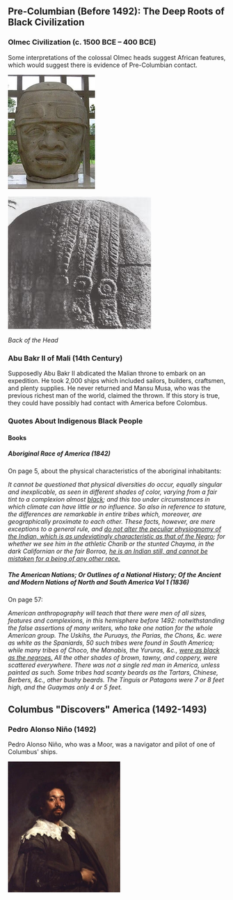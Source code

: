 ## Pre-Columbian (Before 1492): The Deep Roots of Black Civilization

### Olmec Civilization (c. 1500 BCE – 400 BCE)
Some interpretations of the colossal Olmec heads suggest African features, which would suggest there is evidence of Pre-Columbian contact.

![Olmec Head Front](https://raw.githubusercontent.com/Chukobyte/black-history/main/assets/images/olmec_head_front.png)

![Olmec Head Back](https://raw.githubusercontent.com/Chukobyte/black-history/main/assets/images/olmec_head_back2.png)

*Back of the Head*

### Abu Bakr II of Mali (14th Century)
Supposedly Abu Bakr II abdicated the Malian throne to embark on an expedition.  He took 2,000 ships which included sailors, builders, craftsmen, and plenty supplies.  He never returned and Mansu Musa, who was the previous richest man of the world, claimed the thrown.  If this story is true, they could have possibly had contact with America before Colombus.

### Quotes About Indigenous Black People

#### Books

##### Aboriginal Race of America (1842)
On page 5, about the physical characteristics of the aboriginal inhabitants:


*It cannot be questioned that physical diversities do occur, equally singular and inexplicable, as seen in different shades of color, varying from a fair tint to a complexion almost <u>black</u>; and this too under circumstances in which climate can have little or no influence.  So also in reference to stature, the differences are remarkable in entire tribes which, moreover, are geographically proximate to each other. These facts, however, are mere exceptions to a general rule, and <u>do not alter the peculiar physiognomy of the Indian, which is as undeviatingly characteristic as that of the Negro</u>; for whether we see him in the athletic Charib or the stunted Chayma, in the dark Californian or the fair Borroa, <u>he is an Indian still, and cannot be mistaken for a being of any other race.</u>*

##### The American Nations; Or Outlines of a National History; Of the Ancient and Modern Nations of North and South America Vol 1 (1836)

On page 57:

*American anthropography will teach that there were men of all sizes, features and complexions, in this hemisphere before 1492: notwithstanding the false assertions of many writers, who take one nation for the whole American group.  The Uskihs, the Puruays, the Parias, the Chons, &c. were as white as the Spaniards, 50 such tribes were found in South America; while many tribes of Choco, the Manabis, the Yururas, &c., <u>were as black as the negroes.</u>  All the other shades of brown, tawny, and coppery, were scattered everywhere.  There was not a single red man in America, unless painted as such.  Some tribes had scanty beards as the Tartars, Chinese, Berbers, &c., other bushy beards.  The Tinguis or Patagons were 7 or 8 feet high, and the Guaymas only 4 or 5 feet.*

## Columbus "Discovers" America (1492-1493)

### Pedro Alonso Niño (1492)
Pedro Alonso Niño, who was a Moor, was a navigator and pilot of one of Columbus' ships.

![Pedro Alonso Niño](https://raw.githubusercontent.com/Chukobyte/black-history/main/assets/images/pedro_alonso_nino.png)

<!-- ### Early European and African Contact (1400 – 1500) -->
<!-- Other Moorish explorers from North Africa may have joined other Spanish and Portuguese expeditions. -->

